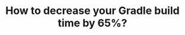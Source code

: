 ---
layout: post
section-type: post
title: How to decrease your Gradle build time by 65%?
redirect: https://medium.com/p/how-to-decrease-your-gradle-build-time-by-65-310b572b0c43
category: Android
---
